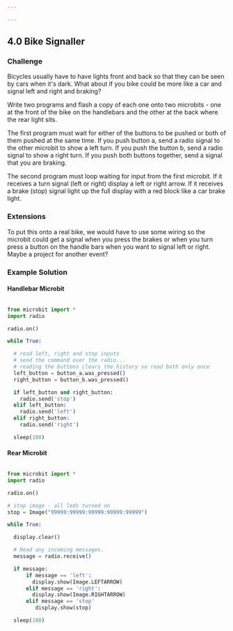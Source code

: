 ```yaml
---

---
```

## 4.0 Bike Signaller

### Challenge

Bicycles usually have to have lights front and back so that they can be seen by cars when it's dark. What about if you bike could be more like a car and signal left and right and braking?

Write two programs and flash a copy of each one onto two microbits - one at the front of the bike on the handlebars and the other at the back where the rear light sits.

The first program must wait for either of the buttons to be pushed or both of them pushed at the same time. If you push button a, send a radio signal to the other microbit to show a left turn. If you push the button b, send a radio signal to show a right turn. If you push both buttons together, send a signal that you are braking.

The second program must loop waiting for input from the first microbit. If it receives a turn signal (left or right) display a left or right arrow. If it receives a brake (stop) signal light up the full display with a red block like a car brake light.


### Extensions

To put this onto a real bike, we would have to use some wiring so the microbit could get a signal when you press the brakes or when you turn press a button on the handle bars when you want to signal left or right. Maybe a project for another event?


### Example Solution

#### Handlebar Microbit

```python

from microbit import *
import radio

radio.on()

while True:

  # read left, right and stop inputs
  # send the command over the radio...
  # reading the buttons clears the history so read both only once
  left_button = button_a.was_pressed()
  right_button = button_b.was_pressed()

  if left_button and right_button:
    radio.send('stop')
  elif left_button:
    radio.send('left')
  elif right_button:
    radio.send('right')

  sleep(100)

```

#### Rear Microbit

```python

from microbit import *
import radio

radio.on()

# stop image - all leds turned on
stop = Image("99999:99999:99999:99999:99999")

while True:

  display.clear()

  # Read any incoming messages.
  message = radio.receive()

  if message:
      if message == 'left':
        display.show(Image.LEFTARROW)
      elif message == 'right':
        display.show(Image.RIGHTARROW)
      elif message == 'stop'
         display.show(stop)

  sleep(100)

```
